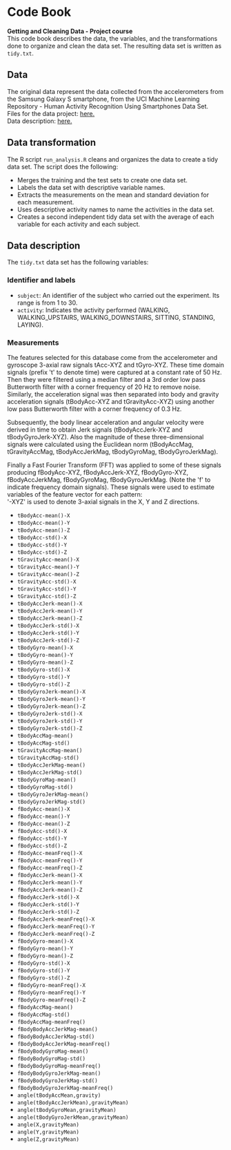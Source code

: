 # Code Book

**Getting and Cleaning Data - Project course**  
This code book describes the data, the variables, and the transformations done to organize and clean the data set. The resulting data set is written as `tidy.txt`.

## Data
The original data represent the data collected from the accelerometers from the Samsung Galaxy S smartphone, from the UCI Machine Learning Repository - Human Activity Recognition Using Smartphones Data Set.  
Files for the data project: [here.](https://d396qusza40orc.cloudfront.net/getdata%2Fprojectfiles%2FUCI%20HAR%20Dataset.zip)  
Data description: [here.](http://archive.ics.uci.edu/ml/datasets/Human+Activity+Recognition+Using+Smartphones)  

## Data transformation
The R script `run_analysis.R` cleans and organizes the data to create a tidy data set. The script does the following:  

* Merges the training and the test sets to create one data set.
* Labels the data set with descriptive variable names.
* Extracts the measurements on the mean and standard deviation for each measurement.
* Uses descriptive activity names to name the activities in the data set.
* Creates a second independent tidy data set with the average of each variable for each activity and each subject.

## Data description
The `tidy.txt` data set has the following variables:  

### Identifier and labels
* `subject`: An identifier of the subject who carried out the experiment. Its range is from 1 to 30.
* `activity`: Indicates the activity performed (WALKING, WALKING_UPSTAIRS, WALKING_DOWNSTAIRS, SITTING, STANDING, LAYING).  

### Measurements
The features selected for this database come from the accelerometer and gyroscope 3-axial raw signals tAcc-XYZ and tGyro-XYZ. These time domain signals (prefix 't' to denote time) were captured at a constant rate of 50 Hz. Then they were filtered using a median filter and a 3rd order low pass Butterworth filter with a corner frequency of 20 Hz to remove noise. Similarly, the acceleration signal was then separated into body and gravity acceleration signals (tBodyAcc-XYZ and tGravityAcc-XYZ) using another low pass Butterworth filter with a corner frequency of 0.3 Hz. 

Subsequently, the body linear acceleration and angular velocity were derived in time to obtain Jerk signals (tBodyAccJerk-XYZ and tBodyGyroJerk-XYZ). Also the magnitude of these three-dimensional signals were calculated using the Euclidean norm (tBodyAccMag, tGravityAccMag, tBodyAccJerkMag, tBodyGyroMag, tBodyGyroJerkMag). 

Finally a Fast Fourier Transform (FFT) was applied to some of these signals producing fBodyAcc-XYZ, fBodyAccJerk-XYZ, fBodyGyro-XYZ, fBodyAccJerkMag, fBodyGyroMag, fBodyGyroJerkMag. (Note the 'f' to indicate frequency domain signals). 
These signals were used to estimate variables of the feature vector for each pattern:  
'-XYZ' is used to denote 3-axial signals in the X, Y and Z directions.  

* `tBodyAcc-mean()-X`
* `tBodyAcc-mean()-Y`
* `tBodyAcc-mean()-Z`
* `tBodyAcc-std()-X`
* `tBodyAcc-std()-Y`
* `tBodyAcc-std()-Z`
* `tGravityAcc-mean()-X`
* `tGravityAcc-mean()-Y`
* `tGravityAcc-mean()-Z`
* `tGravityAcc-std()-X`
* `tGravityAcc-std()-Y`
* `tGravityAcc-std()-Z`
* `tBodyAccJerk-mean()-X`
* `tBodyAccJerk-mean()-Y`
* `tBodyAccJerk-mean()-Z`
* `tBodyAccJerk-std()-X`
* `tBodyAccJerk-std()-Y`
* `tBodyAccJerk-std()-Z`
* `tBodyGyro-mean()-X`
* `tBodyGyro-mean()-Y`
* `tBodyGyro-mean()-Z`
* `tBodyGyro-std()-X`
* `tBodyGyro-std()-Y`
* `tBodyGyro-std()-Z`
* `tBodyGyroJerk-mean()-X`
* `tBodyGyroJerk-mean()-Y`
* `tBodyGyroJerk-mean()-Z`
* `tBodyGyroJerk-std()-X`
* `tBodyGyroJerk-std()-Y`
* `tBodyGyroJerk-std()-Z`
* `tBodyAccMag-mean()`
* `tBodyAccMag-std()`
* `tGravityAccMag-mean()`
* `tGravityAccMag-std()`
* `tBodyAccJerkMag-mean()`
* `tBodyAccJerkMag-std()`
* `tBodyGyroMag-mean()`
* `tBodyGyroMag-std()`
* `tBodyGyroJerkMag-mean()`
* `tBodyGyroJerkMag-std()`
* `fBodyAcc-mean()-X`
* `fBodyAcc-mean()-Y`
* `fBodyAcc-mean()-Z`
* `fBodyAcc-std()-X`
* `fBodyAcc-std()-Y`
* `fBodyAcc-std()-Z`
* `fBodyAcc-meanFreq()-X`
* `fBodyAcc-meanFreq()-Y`
* `fBodyAcc-meanFreq()-Z`
* `fBodyAccJerk-mean()-X`
* `fBodyAccJerk-mean()-Y`
* `fBodyAccJerk-mean()-Z`
* `fBodyAccJerk-std()-X`
* `fBodyAccJerk-std()-Y`
* `fBodyAccJerk-std()-Z`
* `fBodyAccJerk-meanFreq()-X`
* `fBodyAccJerk-meanFreq()-Y`
* `fBodyAccJerk-meanFreq()-Z`
* `fBodyGyro-mean()-X`
* `fBodyGyro-mean()-Y`
* `fBodyGyro-mean()-Z`
* `fBodyGyro-std()-X`
* `fBodyGyro-std()-Y`
* `fBodyGyro-std()-Z`
* `fBodyGyro-meanFreq()-X`
* `fBodyGyro-meanFreq()-Y`
* `fBodyGyro-meanFreq()-Z`
* `fBodyAccMag-mean()`
* `fBodyAccMag-std()`
* `fBodyAccMag-meanFreq()`
* `fBodyBodyAccJerkMag-mean()`
* `fBodyBodyAccJerkMag-std()`
* `fBodyBodyAccJerkMag-meanFreq()`
* `fBodyBodyGyroMag-mean()`
* `fBodyBodyGyroMag-std()`
* `fBodyBodyGyroMag-meanFreq()`
* `fBodyBodyGyroJerkMag-mean()`
* `fBodyBodyGyroJerkMag-std()`
* `fBodyBodyGyroJerkMag-meanFreq()`
* `angle(tBodyAccMean,gravity)`
* `angle(tBodyAccJerkMean),gravityMean)`
* `angle(tBodyGyroMean,gravityMean)`
* `angle(tBodyGyroJerkMean,gravityMean)`
* `angle(X,gravityMean)`
* `angle(Y,gravityMean)`
* `angle(Z,gravityMean)`
